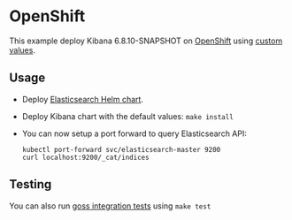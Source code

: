 # OpenShift

This example deploy Kibana 6.8.10-SNAPSHOT on [OpenShift][] using [custom values][].

## Usage

* Deploy [Elasticsearch Helm chart][].

* Deploy Kibana chart with the default values: `make install`

* You can now setup a port forward to query Elasticsearch API:

  ```
  kubectl port-forward svc/elasticsearch-master 9200
  curl localhost:9200/_cat/indices
  ```

## Testing

You can also run [goss integration tests][] using `make test`


[custom values]: https://github.com/elastic/helm-charts/tree/6.8/elasticsearch/examples/openshift/values.yaml
[elasticsearch helm chart]: https://github.com/elastic/helm-charts/tree/6.8/elasticsearch/examples/openshift/
[goss integration tests]: https://github.com/elastic/helm-charts/tree/6.8/elasticsearch/examples/openshift/test/goss.yaml
[openshift]: https://www.openshift.com/
